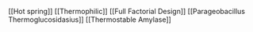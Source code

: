 [[Hot spring]]
[[Thermophilic]]
[[Full Factorial Design]]
[[Parageobacillus Thermoglucosidasius]]
[[Thermostable Amylase]]
